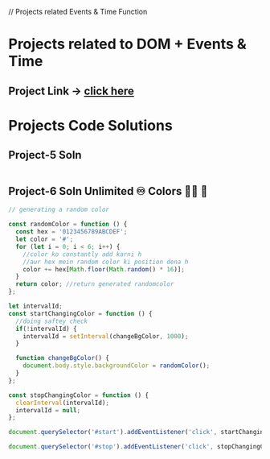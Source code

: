 // Projects related Events & Time Function


# Projects related to DOM + Events & Time

## Project Link -> [click here](https://stackblitz.com/edit/dom-project-chaiaurcode?file=index.html)

# Projects Code Solutions

## Project-5 Soln

```javascript

```

## Project-6 Soln Unlimited ♾️ Colors 🎨🎨 🧠

```javascript
// generating a random color

const randomColor = function () {
  const hex = '0123456789ABCDEF';
  let color = '#';
  for (let i = 0; i < 6; i++) {
    //color ko constantly add karni h
    //aur hex mein random color ki position dena h
    color += hex[Math.floor(Math.random() * 16)];
  }
  return color; //return generated randomcolor
};

let intervalId;
const startChangingColor = function () {
  //doing saftey check
  if(!intervalId) {
    intervalId = setInterval(changeBgColor, 1000);
  }

  function changeBgColor() {
    document.body.style.backgroundColor = randomColor();
  }
};

const stopChangingColor = function () {
  clearInterval(intervalId);
  intervalId = null;
};

document.querySelector('#start').addEventListener('click', startChangingColor);

document.querySelector('#stop').addEventListener('click', stopChangingColor);

```


